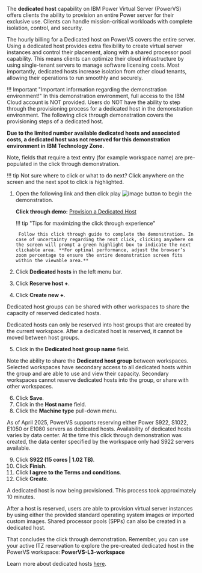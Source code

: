 The **dedicated host** capability on IBM Power Virtual Server (PowerVS) offers clients the ability to provision an entire Power server for their exclusive use. Clients can handle mission-critical workloads with complete isolation, control, and security.

The hourly billing for a Dedicated host on PowerVS covers the entire server. Using a dedicated host provides extra flexibility to create virtual server instances and control their placement, along with a shared processor pool capability. This means clients can optimize their cloud infrastructure by using single-tenant servers to manage software licensing costs. Most importantly, dedicated hosts increase isolation from other cloud tenants, allowing their operations to run smoothly and securely.

!!! Important "Important information regarding the demonstration environment!"
    In this demonstration environment, full access to the IBM Cloud account is NOT provided. Users do NOT have the ability to step through the provisioning process for a dedicated host in the demonstration environment. The following click through demonstration covers the provisioning steps of a dedicated host.

**Due to the limited number available dedicated hosts and associated costs, a dedicated host was not reserved for this demonstration environment in IBM Technology Zone.**

Note, fields that require a text entry (for example workspace name) are pre-populated in the click through demonstration.

!!! tip
    Not sure where to click or what to do next? Click anywhere on the screen and the next spot to click is highlighted.

1. Open the following link and then click play ![image](https://github.com/user-attachments/assets/67789db8-fd6d-4d68-a26b-3a1d6c0b7e97) button to begin the demonstration.

    **Click through demo:** <a href="https://ibm.github.io/SalesEnablement-PowerVS-L3/includes/Provisioning-a-DedicatedHost/index.html" target ="_blank">Provision a Dedicated Host</a>

    !!! tip "Tips for maximizing the click through experience"

        Follow this click through guide to complete the demonstration. In case of uncertainty regarding the next click, clicking anywhere on the screen will prompt a green highlight box to indicate the next clickable area. **For optimal performance, adjust the browser’s zoom percentage to ensure the entire demonstration screen fits within the viewable area.**

2. Click **Dedicated hosts** in the left menu bar.
3. Click **Reserve host +**.
4. Click **Create new +**.

Dedicated host groups can be shared with other workspaces to share the capacity of reserved dedicated hosts. 

Dedicated hosts can only be reserved into host groups that are created by the current workspace. After a dedicated host is reserved, it cannot be moved between host groups. 

5. Click in the **Dedicated host group name** field.
   
Note the ability to share the **Dedicated host group** between workspaces. Selected workspaces have secondary access to all dedicated hosts within the group and are able to use and view their capacity. Secondary workspaces cannot reserve dedicated hosts into the group, or share with other workspaces.

6. Click **Save**.
7. Click in the **Host name** field.
8. Click the **Machine type** pull-down menu.

As of April 2025, PowerVS supports reserving either Power S922, S1022, E1050 or E1080 servers as dedicated hosts. Availability of dedicated hosts varies by data center. At the time this click through demonstration was created, the data center specified by the workspace only had S922 servers available. 

9. Click **S922 (15 cores | 1.02 TB)**.
10. Click **Finish**.
11. Click **I agree to the Terms and conditions**.
12. Click **Create**.

A dedicated host is now being provisioned. This process took approximately 10 minutes.

After a host is reserved, users are able to provision virtual server instances by using either the provided standard operating system images or imported custom images. Shared processor pools (SPPs) can also be created in a dedicated host. 

That concludes the click through demonstration. Remember, you can use your active ITZ reservation to explore the pre-created dedicated host in the PowerVS workspace: **PowerVS-L3-workspace**

Learn more about dedicated hosts <a href="https://cloud.ibm.com/docs/power-iaas?topic=power-iaas-dedicated-host" target="_blank">here</a>.

